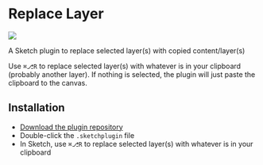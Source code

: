# Replace Layer

![](http://i.imgur.com/gPdK7G9.gif)

A Sketch plugin to replace selected layer(s) with copied content/layer(s)

Use `⌘⎇R` to replace selected layer(s) with whatever is in your clipboard
(probably another layer). If nothing is selected, the plugin will just paste
the clipboard to the canvas.

## Installation
- [Download the plugin repository](https://github.com/daneden/sketch-replace-layer/archive/master.zip)
- Double-click the `.sketchplugin` file
- In Sketch, use `⌘⎇R` to replace selected layer(s) with whatever is in your clipboard
